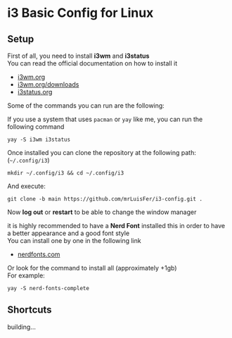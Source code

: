 # i3 Basic Config for Linux

## Setup
First of all, you need to install **i3wm** and **i3status**\
You can read the official documentation on how to install it

- [i3wm.org](https://i3wm.org/)
- [i3wm.org/downloads](https://i3wm.org/downloads/)
- [i3status.org](https://i3wm.org/docs/i3status.html)

Some of the commands you can run are the following:

If you use a system that uses `pacman` or `yay` like me, you can run the following command
```
yay -S i3wm i3status
```

Once installed you can clone the repository at the following path: (`~/.config/i3`)
```
mkdir ~/.config/i3 && cd ~/.config/i3
```

And execute:
```
git clone -b main https://github.com/mrLuisFer/i3-config.git .
```

Now **log out** or **restart** to be able to change the window manager

it is highly recommended to have a **Nerd Font** installed this in order to have a better appearance and a good font style\
You can install one by one in the following link

- [nerdfonts.com](https://www.nerdfonts.com/font-downloads)

Or look for the command to install all (approximately +1gb)\
For example:
```
yay -S nerd-fonts-complete
```

## Shortcuts
building...
